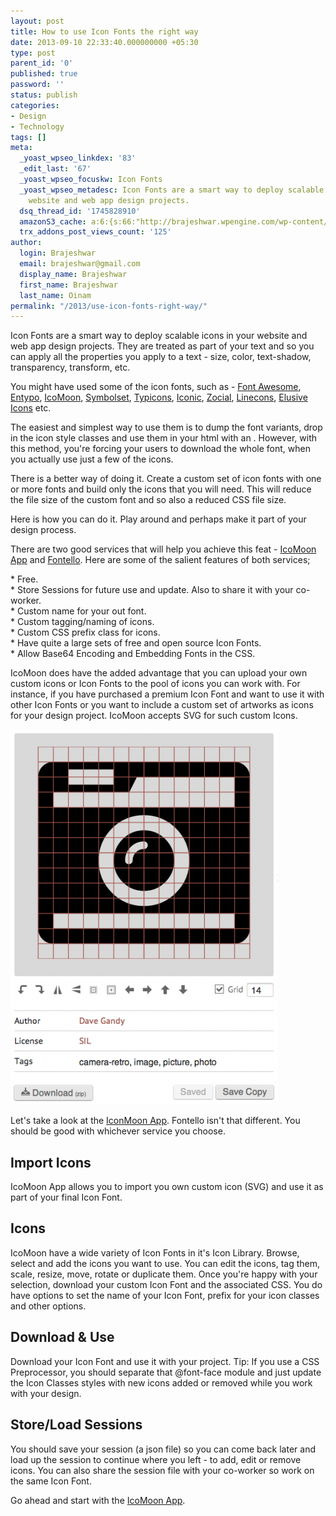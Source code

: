 ```yaml
---
layout: post
title: How to use Icon Fonts the right way
date: 2013-09-10 22:33:40.000000000 +05:30
type: post
parent_id: '0'
published: true
password: ''
status: publish
categories:
- Design
- Technology
tags: []
meta:
  _yoast_wpseo_linkdex: '83'
  _edit_last: '67'
  _yoast_wpseo_focuskw: Icon Fonts
  _yoast_wpseo_metadesc: Icon Fonts are a smart way to deploy scalable icons in your
    website and web app design projects.
  dsq_thread_id: '1745828910'
  amazonS3_cache: a:6:{s:66:"http://brajeshwar.wpengine.com/wp-content/uploads/icomoon-icon.png";i:6726;s:74:"http://brajeshwar.wpengine.com/wp-content/uploads/icomoon-icon-428x600.png";i:6726;s:63:"http://media.brajeshwar.com/wp-content/uploads/icomoon-icon.png";i:6726;s:71:"http://media.brajeshwar.com/wp-content/uploads/icomoon-icon-428x600.png";i:6726;s:64:"https://media.brajeshwar.com/wp-content/uploads/icomoon-icon.png";i:6726;s:72:"https://media.brajeshwar.com/wp-content/uploads/icomoon-icon-428x600.png";i:6726;}
  trx_addons_post_views_count: '125'
author:
  login: Brajeshwar
  email: brajeshwar@gmail.com
  display_name: Brajeshwar
  first_name: Brajeshwar
  last_name: Oinam
permalink: "/2013/use-icon-fonts-right-way/"
---
```

<p>Icon Fonts are a smart way to deploy scalable icons in your website and web app design projects. They are treated as part of your text and so you can apply all the properties you apply to a text - size, color, text-shadow, transparency, transform, etc.</p>
<p>You might have used some of the icon fonts, such as - <a href="http://fontawesome.io/">Font Awesome</a>, <a href="http://www.entypo.com/">Entypo</a>, <a href="http://icomoon.io/">IcoMoon</a>, <a href="http://symbolset.com/">Symbolset</a>, <a href="http://typicons.com/">Typicons</a>, <a href="http://somerandomdude.com/work/iconic/">Iconic</a>, <a href="http://zocial.smcllns.com/">Zocial</a>, <a href="http://designmodo.com/linecons-free/">Linecons</a>, <a href="http://shoestrap.org/downloads/elusive-icons-webfont/">Elusive Icons</a> etc.</p>
<p>The easiest and simplest way to use them is to dump the font variants, drop in the icon style classes and use them in your html with an <code><i class="icon-myicon"></i></code>. However, with this method, you're forcing your users to download the whole font, when you actually use just a few of the icons.</p>

<p>There is a better way of doing it. Create a custom set of icon fonts with one or more fonts and build only the icons that you will need. This will reduce the file size of the custom font and so also a reduced CSS file size.</p>
<p>Here is how you can do it. Play around and perhaps make it part of your design process.</p>
<p>There are two good services that will help you achieve this feat - <a href="http://icomoon.io/app/">IcoMoon App</a> and <a href="http://fontello.com/">Fontello</a>. Here are some of the salient features of both services;</p>
<p>* Free.<br />
* Store Sessions for future use and update. Also to share it with your co-worker.<br />
* Custom name for your out font.<br />
* Custom tagging/naming of icons.<br />
* Custom CSS prefix class for icons.<br />
* Have quite a large sets of free and open source Icon Fonts.<br />
* Allow Base64 Encoding and Embedding Fonts in the CSS.</p>
<p>IcoMoon  does have the added advantage that you can upload your own custom icons or Icon Fonts to the pool of icons you can work with. For instance, if you have purchased a premium Icon Font and want to use it with other Icon Fonts or you want to include a custom set of artworks as icons for your design project. IcoMoon accepts SVG for such custom Icons.</p>
<p><img src="/static/2013/09/icomoon-icon-428x600.png" alt="IcoMoon Icon Font" width="428" height="600" class="alignright" /></p>
<p>Let's take a look at the <a href="http://icomoon.io/app/">IconMoon App</a>. Fontello isn't that different. You should be good with whichever service you choose.</p>
<h2>Import Icons</h2>
<p>IcoMoon App allows you to import you own custom icon (SVG) and use it as part of your final Icon Font.</p>
<h2>Icons</h2>
<p>IcoMoon have a wide variety of Icon Fonts in it's Icon Library. Browse, select and add the icons you want to use.  You can edit the icons, tag them, scale, resize, move, rotate or duplicate them. Once you're happy with your selection, download your custom Icon Font and the associated CSS. You do have options to set the name of your Icon Font, prefix for your icon classes and other options.</p>
<h2>Download & Use</h2>
<p>Download your Icon Font and use it with your project. Tip: If you use a CSS Preprocessor, you should separate that @font-face module and just update the Icon Classes styles with new icons added or removed while you work with your design.</p>
<h2>Store/Load Sessions</h2>
<p>You should save your session (a json file) so you can come back later and load up the session to continue where you left - to add, edit or remove icons. You can also share the session file with your co-worker so work on the same Icon Font.</p>
<p>Go ahead and start with the <a href="http://icomoon.io/app/">IcoMoon App</a>.</p>
